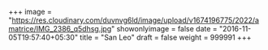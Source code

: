 +++
image = "https://res.cloudinary.com/duvnvg6ld/image/upload/v1674196775/2022/amatrice/IMG_2386_q5dhsg.jpg"
showonlyimage = false
date = "2016-11-05T19:57:40+05:30"
title = "San Leo"
draft = false
weight = 999991
+++

